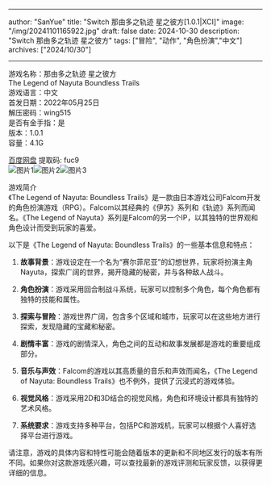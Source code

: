 
---
author: "SanYue"
title: "Switch 那由多之轨迹 星之彼方[1.0.1|XCI]"
image: "/img/20241101165922.jpg"
draft: false
date: 2024-10-30
description: "Switch 那由多之轨迹 星之彼方"
tags: ["冒险", "动作", "角色扮演","中文"]
archives: ["2024/10/30"]

---

游戏名称：那由多之轨迹 星之彼方   
The Legend of Nayuta Boundless Trails    
游戏语言：中文  
首发日期：2022年05月25日  
解压密码：wing515  
是否有金手指：是  
版本：1.0.1   
容量：4.1G

[百度网盘](https://pan.baidu.com/s/16yMXBS3UZ4DWbVDL_XCCrA) 提取码: fuc9  
![图片1](/img/7f748d1.jpg)![图片2](/img/97cfb1.jpg)![图片3](/img/b193811.jpg)  

游戏简介  
《The Legend of Nayuta: Boundless Trails》是一款由日本游戏公司Falcom开发的角色扮演游戏（RPG）。Falcom以其经典的《伊苏》系列和《轨迹》系列而闻名。《The Legend of Nayuta》系列是Falcom的另一个IP，以其独特的世界观和角色设计而受到玩家的喜爱。

以下是《The Legend of Nayuta: Boundless Trails》的一些基本信息和特点：

1. **故事背景**：游戏设定在一个名为“赛尔菲尼亚”的幻想世界，玩家将扮演主角Nayuta，探索广阔的世界，揭开隐藏的秘密，并与各种敌人战斗。

2. **角色扮演**：游戏采用回合制战斗系统，玩家可以控制多个角色，每个角色都有独特的技能和属性。

3. **探索与冒险**：游戏世界广阔，包含多个区域和城市，玩家可以在这些地方进行探索，发现隐藏的宝藏和秘密。

4. **剧情丰富**：游戏的剧情深入，角色之间的互动和故事发展都是游戏的重要组成部分。

5. **音乐与声效**：Falcom的游戏以其高质量的音乐和声效而闻名，《The Legend of Nayuta: Boundless Trails》也不例外，提供了沉浸式的游戏体验。

6. **视觉风格**：游戏采用2D和3D结合的视觉风格，角色和环境设计都具有独特的艺术风格。

7. **系统要求**：游戏支持多种平台，包括PC和游戏机，玩家可以根据个人喜好选择平台进行游戏。

请注意，游戏的具体内容和特性可能会随着版本的更新和不同地区发行的版本有所不同。如果你对这款游戏感兴趣，可以查找最新的游戏评测和玩家反馈，以获得更详细的信息。
